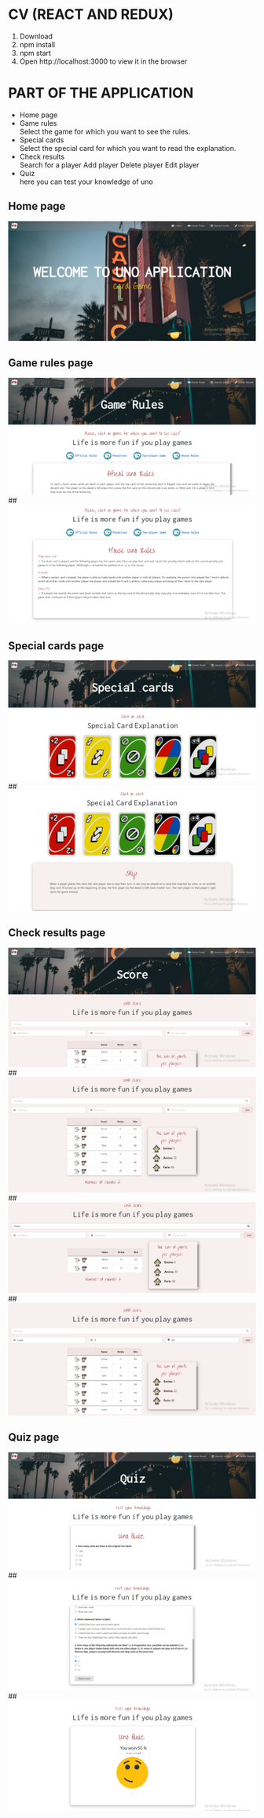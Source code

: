 # CV (REACT AND REDUX)

1. Download
2. npm install
3. npm start
4. Open http://localhost:3000 to view it in the browser

# PART OF THE APPLICATION

<ul>
<li>Home page</li>
<li>Game rules</li>
Select the game for which you want to see the rules.<br/>
<li>Special cards</li>
Select the special card for which you want to read the explanation.
<li>Check results</li>
Search for a player
Add player
Delete player
Edit player
<li>Quiz</li>
here you can test your knowledge of uno
</ul>

## Home page

<img src="./public/readme/Screenshot_1.png">

## Game rules page

<img src="./public/readme/Screenshot_2.png">
##
<img src="./public/readme/Screenshot_3.png">

## Special cards page

<img src="./public/readme/Screenshot_4.png">
##
<img src="./public/readme/Screenshot_5.png">

## Check results page

<img src="./public/readme/Screenshot_6.png">
##
<img src="./public/readme/Screenshot_7.png">
##
<img src="./public/readme/Screenshot_8.png">
##
<img src="./public/readme/Screenshot_9.png">

## Quiz page

<img src="./public/readme/Screenshot_10.png">
##
<img src="./public/readme/Screenshot_11.png">
##
<img src="./public/readme/Screenshot_12.png">
